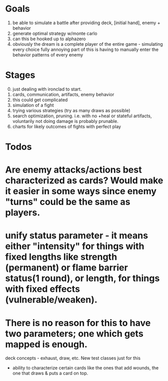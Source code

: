 ﻿Goals
==

1. be able to simulate a battle after providing deck, [initial hand], enemy + behavior
2. generate optimal strategy w/monte carlo
3. can this be hooked up to alphazero
4. obviously the dream is a complete player of the entire game - simulating every choice fully
	annoying part of this is having to manually enter the behavior patterns of every enemy


Stages
==

0. just dealing with ironclad to start.
1. cards, communication, artifacts, enemy behavior
2. this could get complicated
3. simulation of a fight
4. trying various strategies (try as many draws as possible)
5. search optimization, pruning.  i.e. with no +heal or stateful artifacts, voluntarily not doing damage is probably prunable.
6. charts for likely outcomes of fights with perfect play

Todos
==
# Are enemy attacks/actions best characterized as cards?  Would make it easier in some ways since enemy "turns" could be the same as players.
# unify status parameter - it means either "intensity" for things with fixed lengths like strength (permanent) or flame barrier status(1 round), or length, for things with fixed effects (vulnerable/weaken).
# There is no reason for this to have two parameters; one which gets mapped is enough.
deck concepts - exhaust, draw, etc.  New test classes just for this
- ability to characterize certain cards like the ones that add wounds, the one that draws & puts a card on top.